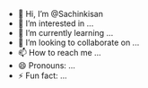 - 👋 Hi, I’m @Sachinkisan
- 👀 I’m interested in ...
- 🌱 I’m currently learning ...
- 💞️ I’m looking to collaborate on ...
- 📫 How to reach me ...
- 😄 Pronouns: ...
- ⚡ Fun fact: ...

<!---
Sachinkisan/Sachinkisan is a ✨ special ✨ repository because its `README.md` (this file) appears on your GitHub profile.
You can click the Preview link to take a look at your changes.
--->
